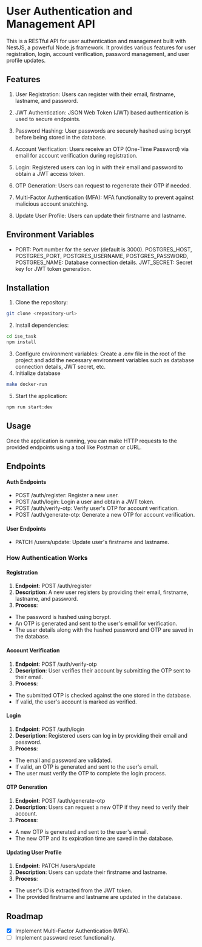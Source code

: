 # User Authentication and Management API
This is a RESTful API for user authentication and management built with NestJS, a powerful Node.js framework. It provides various features for user registration, login, account verification, password management, and user profile updates.

## Features
1. User Registration: Users can register with their email, firstname, lastname, and password.

2. JWT Authentication: JSON Web Token (JWT) based authentication is used to secure endpoints.

3. Password Hashing: User passwords are securely hashed using bcrypt before being stored in the database.

4. Account Verification: Users receive an OTP (One-Time Password) via email for account verification during registration.

5. Login: Registered users can log in with their email and password to obtain a JWT access token.

6. OTP Generation: Users can request to regenerate their OTP if needed.

7. Multi-Factor Authentication (MFA): MFA functionality to prevent against malicious account snatching.

<!-- 7. Password Reset: Password reset functionality is not implemented yet. -->

8. Update User Profile: Users can update their firstname and lastname.

## Environment Variables
- PORT: Port number for the server (default is 3000).
POSTGRES_HOST, POSTGRES_PORT, POSTGRES_USERNAME, POSTGRES_PASSWORD, POSTGRES_NAME: Database connection details.
JWT_SECRET: Secret key for JWT token generation.

## Installation
1. Clone the repository:
```bash
git clone <repository-url>
```
2. Install dependencies:
```bash
cd ise_task
npm install
```
3. Configure environment variables:
Create a .env file in the root of the project and add the necessary environment variables such as database connection details, JWT secret, etc.
4. Initialize database
```bash
make docker-run
```
5. Start the application:
```bash
npm run start:dev
```
## Usage
Once the application is running, you can make HTTP requests to the provided endpoints using a tool like Postman or cURL.

## Endpoints
#### Auth Endpoints
- POST /auth/register: Register a new user.
- POST /auth/login: Login a user and obtain a JWT token.
- POST /auth/verify-otp: Verify user's OTP for account verification.
- POST /auth/generate-otp: Generate a new OTP for account verification.
#### User Endpoints
- PATCH /users/update: Update user's firstname and lastname.

### How Authentication Works
#### Registration
1. **Endpoint**: POST /auth/register
2. **Description**: A new user registers by providing their email, firstname, lastname, and password.
3. **Process**:
  - The password is hashed using bcrypt.
  - An OTP is generated and sent to the user's email for verification.
  - The user details along with the hashed password and OTP are saved in the database.

#### Account Verification
1. **Endpoint**: POST /auth/verify-otp
2. **Description**: User verifies their account by submitting the OTP sent to their email.
3. **Process**:
- The submitted OTP is checked against the one stored in the database.
- If valid, the user's account is marked as verified.

#### Login
1. **Endpoint**: POST /auth/login
2. **Description**: Registered users can log in by providing their email and password.
3. **Process**:
- The email and password are validated.
- If valid, an OTP is generated and sent to the user's email.
- The user must verify the OTP to complete the login process.

#### OTP Generation
1. **Endpoint**: POST /auth/generate-otp
2. **Description**: Users can request a new OTP if they need to verify their account.
3. **Process**:
- A new OTP is generated and sent to the user's email.
- The new OTP and its expiration time are saved in the database.
#### Updating User Profile
1. **Endpoint**: PATCH /users/update
2. **Description**: Users can update their firstname and lastname.
3. **Process**:
- The user's ID is extracted from the JWT token.
- The provided firstname and lastname are updated in the database.

## Roadmap

- [x] Implement Multi-Factor Authentication (MFA).
- [ ] Implement password reset functionality.
